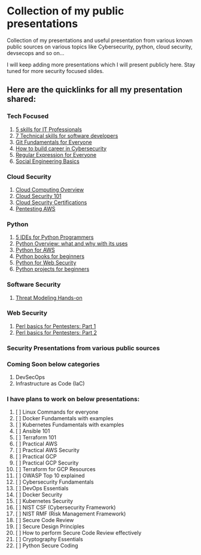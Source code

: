 # Collection of my public presentations
Collection of my presentations and useful presentation from various known public sources on various topics like Cybersecurity, python, cloud security, devsecops and so on...

I will keep adding more presentations which I will present publicly here. Stay tuned for more security focused slides.

## Here are the quicklinks for all my presentation shared:

### Tech Focused
1. [5 skills for IT Professionals](5-skills-for-IT-Professional.pdf)
2. [7 Technical skills for software developers](7-technical-skills-for-software-developer.pdf)
3. [Git Fundamentals for Everyone](Git-Fundamentals-Flexmind.pdf)
4. [How to build career in Cybersecurity](How-to-build-career-in-CyberSecurity.pdf)
5. [Regular Expression for Everyone](Regular-Expression-for-Everyone.pdf)
6. [Social Engineering Basics](Social-Engineering-Basics.pdf)

### Cloud Security
1. [Cloud Computing Overview](cloud-security/cloud-computing-overview.pdf)
2. [Cloud Security 101](cloud-security/Cloud-Security-101.pdf)
3. [Cloud Security Certifications](cloud-security/cloud-security-certifications-which-one-for-you.pdf)
4. [Pentesting AWS](cloud-security/Pentesting-AWS-v2.pdf)

### Python
1. [5 IDEs for Python Programmers](python/5-IDEs-for-Python-Programming.pdf)
2. [Python Overview: what and why with its uses](python/Overview-of-Python.pdf)
3. [Python for AWS](python/Python3(Boto3)-for-AWS.pdf)
4. [Python books for beginners](python/python-books-for-beginners.pdf)
5. [Python for Web Security](python/Python-for-Web-Security.pdf)
6. [Python projects for beginners](python/Python-Projects-for-beginners.pdf)

### Software Security
1. [Threat Modeling Hands-on](software-security/Threat-Modeling-Hands-On.pdf)

### Web Security
1. [Perl basics for Pentesters: Part 1](web-seucrity/perl-basics-for-pentesters-Part-1.pdf)
2. [Perl basics for Pentesters: Part 2](web-seucrity/perl-basics-for-pentesters-Part-2.pdf)

### Security Presentations from various public sources

### Coming Soon below categories
1. DevSecOps
2. Infrastructure as Code (IaC)

### I have plans to work on below presentations:
1. [ ] Linux Commands for everyone
2. [ ] Docker Fundamentals with examples
3. [ ] Kubernetes Fundamentals with examples
4. [ ] Ansible 101
5. [ ] Terraform 101
6. [ ] Practical AWS 
7. [ ] Practical AWS Security
8. [ ] Practical GCP
9. [ ] Practical GCP Security
10. [ ] Terraform for GCP Resources
11. [ ] OWASP Top 10 explained
12. [ ] Cybersecurity Fundamentals
13. [ ] DevOps Essentials
14. [ ] Docker Security
15. [ ] Kubernetes Security
16. [ ] NIST CSF (Cybersecurity Framework)
17. [ ] NIST RMF (Risk Management Framework)
18. [ ] Secure Code Review
19. [ ] Secure Design Principles
20. [ ] How to perform Secure Code Review effectively
21. [ ] Cryptography Essentials
22. [ ] Python Secure Coding





